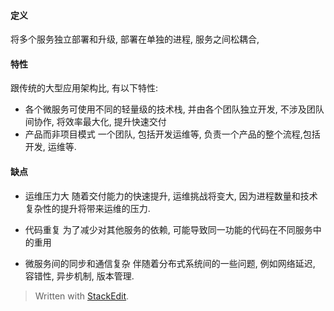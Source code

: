 #### 定义

将多个服务独立部署和升级, 部署在单独的进程, 服务之间松耦合, 

#### 特性
跟传统的大型应用架构比, 有以下特性: 

* 各个微服务可使用不同的轻量级的技术栈, 并由各个团队独立开发, 不涉及团队间协作, 将效率最大化, 提升快速交付
* 产品而非项目模式
一个团队, 包括开发运维等, 负责一个产品的整个流程,包括开发, 运维等. 

#### 缺点

* 运维压力大
随着交付能力的快速提升, 运维挑战将变大, 因为进程数量和技术复杂性的提升将带来运维的压力. 

* 代码重复
为了减少对其他服务的依赖, 可能导致同一功能的代码在不同服务中的重用

* 微服务间的同步和通信复杂
伴随着分布式系统间的一些问题, 例如网络延迟, 容错性, 异步机制, 版本管理. 



> Written with [StackEdit](https://stackedit.io/).
<!--stackedit_data:
eyJoaXN0b3J5IjpbLTU5Njc3MSwtMTYzNTM0NzY5MywtMTAwMj
I0OTM4NywtOTcxNTA4NTc3LDczMDk5ODExNl19
-->
